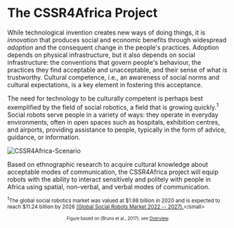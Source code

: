 # The CSSR4Africa Project

While technological invention creates new ways of doing things, it is *innovation* that produces social and economic benefits through widespread *adoption* and the consequent change in the people's practices.  Adoption  depends on physical infrastructure, but it also depends on social infrastructure: the  conventions that govern  people's behaviour,  the practices they find acceptable and unacceptable, and their sense of what is trustworthy. Cultural competence, i.e., an awareness of social norms and cultural expectations, is a key element in fostering this acceptance.

The  need for technology to be culturally competent is perhaps best exemplified by the field of social robotics, a field that is growing quickly.<sup>1</sup>
Social robots serve people in a variety of ways: they operate in everyday environments, often in open spaces such as hospitals, exhibition centres, and airports, providing  assistance to people, typically in the form of advice, guidance, or information.  
 
![CSSR4Africa-Scenario](https://cssr4africa.github.io/images/CSSR_Scenario2.png)
   
Based on ethnographic research to acquire cultural knowledge about acceptable modes of communication, the CSSR4Africa project will equip   robots with the ability to interact sensitively and politely with people in Africa using spatial, non-verbal, and verbal modes of communication. 

<small><sup>1</sup>The global social robotics market was valued at $1.98 billion in 2020 and is expected to reach $11.24 billion by 2026 [(Global Social Robots Market 2022 -- 2027).](www.researchandmarkets.com/reports/5120156.)</small>
 
 <center><small>Figure based on (Bruno et al., 2017);  see <a href="https://cssr4africa.github.io/overview">Overview</a>.
</small></center>
